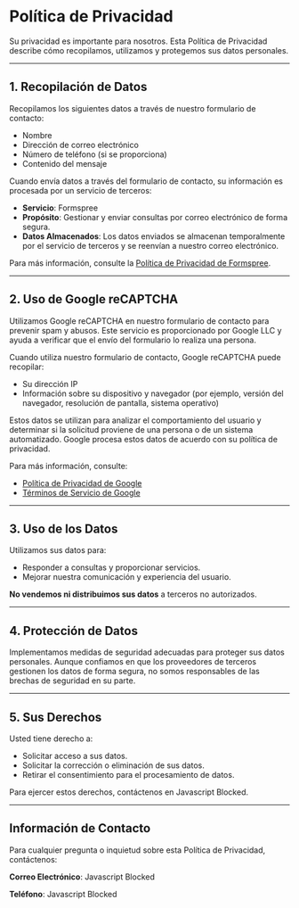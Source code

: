 # Política de Privacidad

Su privacidad es importante para nosotros. Esta Política de Privacidad describe cómo recopilamos, utilizamos y protegemos sus datos personales.

---

## **1. Recopilación de Datos**
Recopilamos los siguientes datos a través de nuestro formulario de contacto:
- Nombre
- Dirección de correo electrónico
- Número de teléfono (si se proporciona)
- Contenido del mensaje

Cuando envía datos a través del formulario de contacto, su información es procesada por un servicio de terceros:
- **Servicio**: Formspree
- **Propósito**: Gestionar y enviar consultas por correo electrónico de forma segura.
- **Datos Almacenados**: Los datos enviados se almacenan temporalmente por el servicio de terceros y se reenvían a nuestro correo electrónico.

Para más información, consulte la [Política de Privacidad de Formspree](https://formspree.io/legal/privacy-policy).

---

## **2. Uso de Google reCAPTCHA**
Utilizamos Google reCAPTCHA en nuestro formulario de contacto para prevenir spam y abusos. Este servicio es proporcionado por Google LLC y ayuda a verificar que el envío del formulario lo realiza una persona.

Cuando utiliza nuestro formulario de contacto, Google reCAPTCHA puede recopilar:
- Su dirección IP
- Información sobre su dispositivo y navegador (por ejemplo, versión del navegador, resolución de pantalla, sistema operativo)

Estos datos se utilizan para analizar el comportamiento del usuario y determinar si la solicitud proviene de una persona o de un sistema automatizado. Google procesa estos datos de acuerdo con su política de privacidad.

Para más información, consulte:
- [Política de Privacidad de Google](https://policies.google.com/privacy)
- [Términos de Servicio de Google](https://policies.google.com/terms)

---

## **3. Uso de los Datos**
Utilizamos sus datos para:
- Responder a consultas y proporcionar servicios.
- Mejorar nuestra comunicación y experiencia del usuario.

**No vendemos ni distribuimos sus datos** a terceros no autorizados.

---

## **4. Protección de Datos**
Implementamos medidas de seguridad adecuadas para proteger sus datos personales. Aunque confiamos en que los proveedores de terceros gestionen los datos de forma segura, no somos responsables de las brechas de seguridad en su parte.

---

## **5. Sus Derechos**
Usted tiene derecho a:
- Solicitar acceso a sus datos.
- Solicitar la corrección o eliminación de sus datos.
- Retirar el consentimiento para el procesamiento de datos.

Para ejercer estos derechos, contáctenos en <span id="email2">Javascript Blocked</span>.

---

## Información de Contacto
Para cualquier pregunta o inquietud sobre esta Política de Privacidad, contáctenos:

**Correo Electrónico**: <span id="email">Javascript Blocked</span>

**Teléfono**: <span id="phone">Javascript Blocked</span>

<script>
  fetch('/contact.json')
    .then(response => response.json())
    .then(data => {
      document.getElementById("email").innerHTML =
        '<a href="mailto:' + data.email + '">' + data.email + '</a>';
      document.getElementById("email2").innerHTML = document.getElementById("email").innerHTML;
      document.getElementById("phone").innerHTML = data.phone;    })
    .catch(error => console.error('Error loading contact data:', error));
</script>
